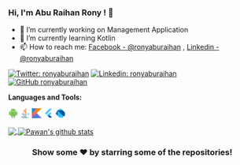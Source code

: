 ### Hi, I'm Abu Raihan Rony ! 👋
<!--
**ronyaburaihan/ronyaburaihan** is a ✨ _special_ ✨ repository because its `README.md` (this file) appears on your GitHub profile.

Here are some ideas to get you started:

- 🔭 I’m currently working on Management Application
- 🌱 I’m currently learning Kotlin
- 👯 I’m looking to collaborate on ...
- 🤔 I’m looking for help with ...
- 💬 Ask me about Java
- 📫 How to reach me: ...
- 😄 Pronouns: ...
- ⚡ Fun fact: ...
-->

- 🔭 I’m currently working on Management Application
- 🌱 I’m currently learning Kotlin
- 📫 How to reach me: [Facebook - @ronyaburaihan](https://facebook.com/ronyaburaihan) , [Linkedin - @ronyaburaihan](https://www.linkedin.com/in/ronyaburaihan/)

[![Twitter: ronyaburaihan](https://img.shields.io/twitter/follow/ronyaburaihan?style=social)](https://twitter.com/ronyaburaihan)
[![Linkedin: ronyaburaihan](https://img.shields.io/badge/-ronyaburaihan-blue?style=flat-square&logo=Linkedin&logoColor=white&link=https://www.linkedin.com/ronyaburaihan)](https://www.linkedin.com/in/imthepk/)
[![GitHub ronyaburaihan](https://img.shields.io/github/followers/ronyaburaihan?label=follow&style=social)](https://github.com/ronyaburaihan)


**Languages and Tools:**  

<code><img height="20" src="https://raw.githubusercontent.com/github/explore/80688e429a7d4ef2fca1e82350fe8e3517d3494d/topics/android/android.png"></code>
<code><img height="20" src="https://raw.githubusercontent.com/github/explore/80688e429a7d4ef2fca1e82350fe8e3517d3494d/topics/java/java.png"></code>
<code><img height="20" src="https://raw.githubusercontent.com/github/explore/80688e429a7d4ef2fca1e82350fe8e3517d3494d/topics/kotlin/kotlin.png"></code>
<code><img height="20" src="https://raw.githubusercontent.com/github/explore/80688e429a7d4ef2fca1e82350fe8e3517d3494d/topics/flutter/flutter.png"></code>
<code><img height="20" src="https://raw.githubusercontent.com/github/explore/80688e429a7d4ef2fca1e82350fe8e3517d3494d/topics/dart/dart.png"></code>

<a href="https://github.com/ronyaburaihan">
  <img align="center" src="https://github-readme-stats.vercel.app/api/top-langs/?username=ronyaburaihan&theme=dark&hide_langs_below=1" />
</a>
<a href="https://github.com/ronyaburaihan">
 <img align="center" src="https://github-readme-stats.vercel.app/api?username=ronyaburaihan&show_icons=true&theme=dark&line_height=27" alt="Pawan's github stats"/>
</a>

<div align="center">

### Show some ❤️ by starring some of the repositories!

</div>
